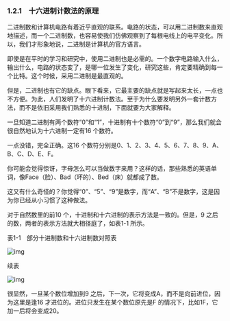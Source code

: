 ### 1.2.1　十六进制计数法的原理

二进制数和计算机电路有着近乎直观的联系。电路的状态，可以用二进制数来直观地描述，而一个二进制数，也容易使我们仿佛观察到了每根电线上的电平变化。所以，我们才形象地说，二进制是计算机的官方语言。

即使是在平时的学习和研究中，使用二进制也是必需的。一个数字电路输入什么，输出什么，电路的状态变了，是哪一位发生了变化，研究这些，肯定要精确到每一个比特。这个时候，采用二进制是最直观的。

但是，二进制也有它的缺点。眼下看来，它最主要的缺点就是写起来太长，一点也不方便。为此，人们发明了十六进制计数法。至于为什么要发明另外一套计数方法，而不是依旧采用我们熟悉的十进制，下面就要为大家解释。

一旦知道二进制有两个数符“0”和“1”，十进制有十个数符“0”到“9”，那么我们就会很自然地认为十六进制一定有16 个数符。

一点没错，完全正确。这16 个数符分别是0、1、2、3、4、5、6、7、8、9、A、B、C、D、E、F。

你可能会觉得惊讶，字母怎么可以当做数字来用？这样的话，那些熟悉的英语单词，像Face（脸）、Bad（坏的）、Bed（床）就都成了数。

这又有什么奇怪的？你觉得“0”、“5”、“9”是数字，而“A”、“B”不是数字，这是因为你已经从小习惯了这种做法。

对于自然数里的前10 个，十进制和十六进制的表示方法是一致的。但是，9 之后的数，两者的表示方法就大相径庭了，如表1-1 所示。

表1-1　部分十进制数和十六进制数对照表

![img](../0-Assets/Epubook/x86汇编语言从实模式到保护模式_李忠_等_Z_Library/images/00006.jpeg)

续表

![img](../0-Assets/Epubook/x86汇编语言从实模式到保护模式_李忠_等_Z_Library/images/00007.jpeg)

很显然，一旦某个数位增加到9 之后，下一次，它将变成A，而不是向前进位，因为这里是逢16 才进位的。进位只发生在某个数位原先是F 的情况下，比如1F，它加一后将会变成20。